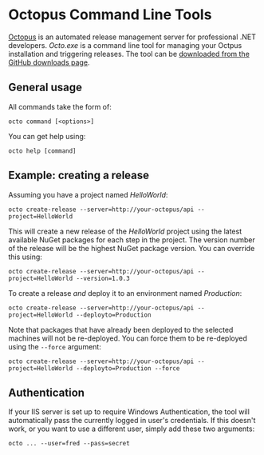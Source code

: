 # Octopus Command Line Tools

[Octopus][1] is an automated release management server for professional .NET developers.  *Octo.exe* is a command line tool for managing your Octpus installation and triggering releases. The tool can be [downloaded from the GitHub downloads page][2].

## General usage

All commands take the form of:

    octo command [<options>]

You can get help using:

    octo help [command]

## Example: creating a release

Assuming you have a project named *HelloWorld*:

    octo create-release --server=http://your-octopus/api --project=HelloWorld
    
This will create a new release of the *HelloWorld* project using the latest available NuGet packages for each step in the project. The version number of the release will be the highest NuGet package version. You can override this using:

    octo create-release --server=http://your-octopus/api --project=HelloWorld --version=1.0.3

To create a release *and* deploy it to an environment named *Production*:

    octo create-release --server=http://your-octopus/api --project=HelloWorld --deployto=Production

Note that packages that have already been deployed to the selected machines will not be re-deployed. You can force them to be re-deployed using the `--force` argument:

    octo create-release --server=http://your-octopus/api --project=HelloWorld --deployto=Production --force

## Authentication

If your IIS server is set up to require Windows Authentication, the tool will automatically pass the currently logged in user's credentials. If this doesn't work, or you want to use a different user, simply add these two arguments:

    octo ... --user=fred --pass=secret

[1]: http://octopusdeploy.com 
[2]: https://github.com/OctopusDeploy/Octopus-Tools/downloads
